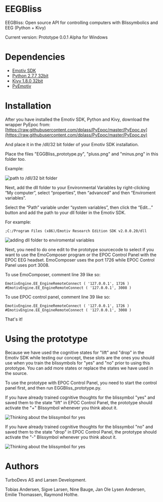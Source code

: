 EEGBliss
========

EEGBliss: Open source API for controlling computers with Blissymbolics and EEG (Python + Kivy)

Current version: Prototype 0.0.1 Alpha for Windows


Dependencies
========

* [Emotiv SDK](http://emotiv.com/)
* [Python 2.7.7 32bit](https://www.python.org/)
* [Kivy 1.8.0 32bit](https://www.python.org/)
* [PyEmotiv](https://github.com/dplass/PyEpoc)

Installation
============

After you have installed the Emotiv SDK, Python and Kivy, download the wrapper PyEpoc from:
[https://raw.githubusercontent.com/dplass/PyEpoc/master/PyEpoc.py](https://raw.githubusercontent.com/dplass/PyEpoc/master/PyEpoc.py)

And place it in the /dll/32 bit folder of your Emotiv SDK installation.

Place the files "EGGBliss_prototype.py", "pluss.png" and "minus.png" in this folder too.

Example:

![path to /dll/32 bit folder](http://turbolego.com/EEGBliss_github1.png)

Next, add the dll folder to your Environmental Variables by right-clicking “My computer”, select “properties”, then “advanced” and then “Enviroment variables”.

Select the “Path” variable under “system variables”, then click the “Edit…” button and add the path to your dll folder in the Emotiv SDK.

For example:

```;C:/Program Files (x86)/Emotiv Research Edition SDK v2.0.0.20/dll```

![adding dll folder to enviromental variables](http://turbolego.com/EEGBliss_github2.png)

Next, you need to do one edit to the prototype sourcecode to select if you want to use the EmoComposer program or the EPOC Control Panel with the EPOC EEG headset.
EmoComposer uses the port 1726 while EPOC Control Panel uses port 3008.

To use EmoComposer, comment line 39 like so:

```EmotivEngine.EE_EngineRemoteConnect ( '127.0.0.1', 1726 )```
```#EmotivEngine.EE_EngineRemoteConnect ( '127.0.0.1', 3008 )```

To use EPOC control panel, comment line 39 like so:

```EmotivEngine.EE_EngineRemoteConnect ( '127.0.0.1', 1726 )```
```#EmotivEngine.EE_EngineRemoteConnect ( '127.0.0.1', 3008 )```

That's it!


Using the prototype
============

Because we have used the cognitive states for "lift" and "drop" in the Emotiv SDK while testing our concept, these slots are the ones you should use when you train the blissymbols for "yes" and "no" prior to using this prototype.
You can add more states or replace the states we have used in the source.

To use the prototype with EPOC Control Panel, you need to start the control panel first, and then run EGGBliss_prototype.py.

If you have already trained cognitive thoughts for the blissymbol "yes" and saved them to the state "lift" in EPOC Control Panel, the prototype should activate the "+" Blissymbol whenever you think about it.

![Thinking about the blissymbol for yes](http://turbolego.com/EEGBliss_github3.png)

If you have already trained cognitive thoughts for the blissymbol "no" and saved them to the state "drop" in EPOC Control Panel, the prototype should activate the "-" Blissymbol whenever you think about it.

![Thinking about the blissymbol for yes](http://turbolego.com/EEGBliss_github3.png)


Authors
=======
TurboDevs AS and Larsen Development.

Tobias Andersen, Sigve Larsen, Nine Bauge, Jan Ole Lysen Andersen, Emilie Thomassen, Raymond Holthe.
